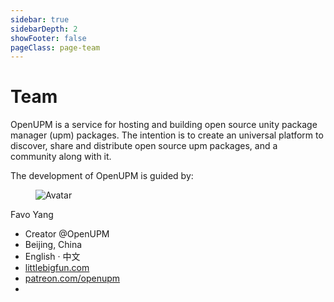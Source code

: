 ```yaml
---
sidebar: true
sidebarDepth: 2
showFooter: false
pageClass: page-team
---
```

# Team

OpenUPM is a service for hosting and building open source unity package manager (upm) packages. The intention is to create an universal platform to discover, share and distribute open source upm packages, and a community along with it.

The development of OpenUPM is guided by:

<div class="tile">
  <div class="tile-icon">
    <figure class="avatar avatar-xl"><img :src="$withBase('/images/artist-favo.jpg')" alt="Avatar"></figure>
  </div>
  <div class="tile-content">
    <p class="tile-title">Favo Yang</p>
    <ul>
      <li><i class="fa fa-code"></i> Creator @OpenUPM</li>
      <li><i class="fas fa-map"></i> Beijing, China</li>
      <li><i class="fas fa-globe"></i> English · 中文</li>
      <li><i class="fa fa-home"></i> <a href="https://littlebigfun.com">littlebigfun.com</a></li></li>
      <li><i class="fab fa-patreon"></i> <a href="https://patreon.com/openupm">patreon.com/openupm</a></li>
      <li>
        <a href="https://github.com/favoyang"><i class="fab fa-github"></i></a>
        <a href="https://twitter.com/favo"><i class="fab fa-twitter"></i></a>
      </li>
    </ul>
  </div>
</div>

<style lang="stylus">
.page-team
  .avatar
    margin-right 0.5rem
  .tile-title
    font-weight bold
    font-size 0.9rem
  .tile-content
    ul
      list-style none
      margin 0.8rem 0
      li
        list-style none
        margin 0
        i
          display inline-block
          width 1.2rem
</style>